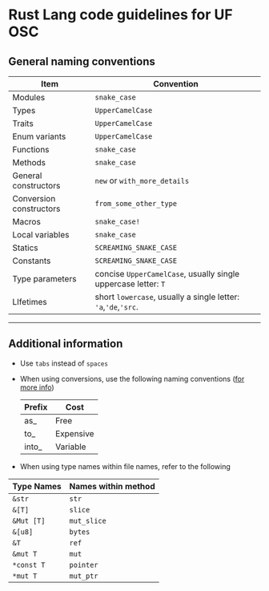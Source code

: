 # Rust Lang code guidelines for UF OSC

## General naming conventions
| Item | Convention |
| ---- | ---------  |
| Modules | `snake_case` |
| Types | `UpperCamelCase` | 
| Traits | `UpperCamelCase` | 
| Enum variants | `UpperCamelCase` | 
| Functions | `snake_case` |
| Methods | `snake_case` |
| General constructors | `new` or `with_more_details` |
| Conversion constructors | `from_some_other_type` |
| Macros | `snake_case!` | 
| Local variables | `snake_case` | 
| Statics | `SCREAMING_SNAKE_CASE` |
| Constants | `SCREAMING_SNAKE_CASE` |
| Type parameters | concise `UpperCamelCase`, usually single uppercase letter: `T` |
| LIfetimes | short `lowercase`, usually a single letter: `'a`,`'de`,`'src`. |

---

## Additional information
- Use `tabs` instead of `spaces`
- When using conversions, use the following naming conventions ([for more info](https://rust-lang-nursery.github.io/api-guidelines/naming.html))
    
    | Prefix | Cost |
    | --- | --- |
    | as_ | Free | 
    | to_ | Expensive | 
    | into_ | Variable |
    
- When using type names within file names, refer to the following

| Type Names | Names within method | 
| --- | --- | 
| `&str` | `str` | 
| `&[T]` | `slice` |
| `&Mut [T]` | `mut_slice` | 
| `&[u8]` | `bytes` | 
| `&T` | `ref` |
| `&mut T` | `mut` | 
| `*const T` | `pointer` | 
| `*mut T` | `mut_ptr` | 
